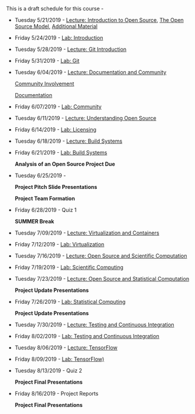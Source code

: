 This is a draft schedule for this course -

* Tuesday 5/21/2019 - [Lecture: Introduction to Open Source](../Modules/Introduction/Syllabus/), [The Open Source Model](../Modules/Introduction/OpenSourceModel/), [Additional Material](../Modules/Introduction/Linux)

* Friday 5/24/2019 - [Lab: Introduction](../Modules/Introduction/Lab-Introduction.md)

* Tuesday 5/28/2019 - [Lecture: Git Introduction](../Modules/Git/README.Md)

* Friday 5/31/2019 - [Lab: Git](../Modules/Git/Lab-Git.md)

* Tuesday 6/04/2019 - [Lecture: Documentation and Community](../Modules/DocumentationAndCommunity/Lecture-DocumentationAndCommunity.Md)

	[Community Involvement](../Modules/DocumentationAndCommunity/Community.html)

	[Documentation](../Modules/DocumentationAndCommunity/Documentation.html)

* Friday 6/07/2019 - [Lab: Community](../Modules/DocumentationAndCommunity/Lab-DocumentationAndCommunity.md)

* Tuesday 6/11/2019 - [Lecture: Understanding Open Source](../Modules/Licensing/Licensing-S2017-RPI-PatrickMasson.pdf)

* Friday 6/14/2019 - [Lab: Licensing](../Modules/Licensing/Lab-Licensing.md)

* Tuesday 6/18/2019 - [Lecture: Build Systems](../Modules/BuildSystems/BuildSystems.pdf)

* Friday 6/21/2019 - [Lab: Build Systems](../Modules/BuildSystems/Lab-BuildSystems.md)

	**Analysis of an Open Source Project Due**

* Tuesday 6/25/2019 - 

    **Project Pitch Slide Presentations**

    **Project Team Formation**

* Friday 6/28/2019 - Quiz 1

	**SUMMER Break**

* Tuesday 7/09/2019 - [Lecture: Virtualization and Containers](../Modules/Virtualization/source/index.rst)

* Friday 7/12/2019 - [Lab: Virtualization](../Modules/Virtualization/Lab-Virtualization.md)

* Tuesday 7/16/2019 - [Lecture: Open Source and Scientific Computation](../Modules/ScientificComputing/index.html)
    
* Friday 7/19/2019 - [Lab: Scientific Computing](../Modules/ScientificComputing/Lab-ScientificComputing.md)

* Tuesday 7/23/2019 - [Lecture: Open Source and Statistical Computation](../Modules/StatisticalComputing/index.html)
 
    **Project Update Presentations** 

* Friday 7/26/2019 - [Lab: Statistical Computing](../Modules/StatisticalComputing/Lab-StatisticalComputing.md)

    **Project Update Presentations** 

* Tuesday 7/30/2019 - [Lecture: Testing and Continuous Integration](../Modules/TestingAndCI/TestingAndCI.md)

* Friday 8/02/2019 - [Lab: Testing and Continuous Integration](../Modules/TestingAndCI/Lab-TestingAndCI.md)

<!--* Tuesday 8/06/2019 - [Lecture: Open Source Databases](../Modules/Databases/source/Index.rst)

* Friday 8/09/2019 - [Lab: Databases](../Modules/Databases/Lab-Databases.md)
-->

<!--* Tuesday 4/9/2019 - [Community and Sustainability](Lectures/CommunityandSustainability-3-1-2016.pdf)

or -->

* Tuesday 8/06/2019 - [Lecture: TensorFlow](../Modules/TensorFlow/source/index.rst)

* Friday 8/09/2019 - [Lab: TensorFlow)](../Modules/TensorFlow/Lab-TensorFlow.md)

* Tuesday 8/13/2019 - Quiz 2

	**Project Final Presentations**

* Friday 8/16/2019 - Project Reports

	**Project Final Presentations**

 
